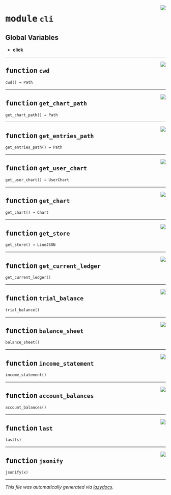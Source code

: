 <!-- markdownlint-disable -->

<a href="https://github.com/rustedpy/result/blob/master/abacus/cli.py#L0"><img align="right" style="float:right;" src="https://img.shields.io/badge/-source-cccccc?style=flat-square"></a>

# <kbd>module</kbd> `cli`




**Global Variables**
---------------
- **click**

---

<a href="https://github.com/rustedpy/result/blob/master/abacus/cli.py#L22"><img align="right" style="float:right;" src="https://img.shields.io/badge/-source-cccccc?style=flat-square"></a>

## <kbd>function</kbd> `cwd`

```python
cwd() → Path
```






---

<a href="https://github.com/rustedpy/result/blob/master/abacus/cli.py#L26"><img align="right" style="float:right;" src="https://img.shields.io/badge/-source-cccccc?style=flat-square"></a>

## <kbd>function</kbd> `get_chart_path`

```python
get_chart_path() → Path
```






---

<a href="https://github.com/rustedpy/result/blob/master/abacus/cli.py#L30"><img align="right" style="float:right;" src="https://img.shields.io/badge/-source-cccccc?style=flat-square"></a>

## <kbd>function</kbd> `get_entries_path`

```python
get_entries_path() → Path
```






---

<a href="https://github.com/rustedpy/result/blob/master/abacus/cli.py#L34"><img align="right" style="float:right;" src="https://img.shields.io/badge/-source-cccccc?style=flat-square"></a>

## <kbd>function</kbd> `get_user_chart`

```python
get_user_chart() → UserChart
```






---

<a href="https://github.com/rustedpy/result/blob/master/abacus/cli.py#L38"><img align="right" style="float:right;" src="https://img.shields.io/badge/-source-cccccc?style=flat-square"></a>

## <kbd>function</kbd> `get_chart`

```python
get_chart() → Chart
```






---

<a href="https://github.com/rustedpy/result/blob/master/abacus/cli.py#L42"><img align="right" style="float:right;" src="https://img.shields.io/badge/-source-cccccc?style=flat-square"></a>

## <kbd>function</kbd> `get_store`

```python
get_store() → LineJSON
```






---

<a href="https://github.com/rustedpy/result/blob/master/abacus/cli.py#L46"><img align="right" style="float:right;" src="https://img.shields.io/badge/-source-cccccc?style=flat-square"></a>

## <kbd>function</kbd> `get_current_ledger`

```python
get_current_ledger()
```






---

<a href="https://github.com/rustedpy/result/blob/master/abacus/cli.py#L54"><img align="right" style="float:right;" src="https://img.shields.io/badge/-source-cccccc?style=flat-square"></a>

## <kbd>function</kbd> `trial_balance`

```python
trial_balance()
```






---

<a href="https://github.com/rustedpy/result/blob/master/abacus/cli.py#L59"><img align="right" style="float:right;" src="https://img.shields.io/badge/-source-cccccc?style=flat-square"></a>

## <kbd>function</kbd> `balance_sheet`

```python
balance_sheet()
```






---

<a href="https://github.com/rustedpy/result/blob/master/abacus/cli.py#L64"><img align="right" style="float:right;" src="https://img.shields.io/badge/-source-cccccc?style=flat-square"></a>

## <kbd>function</kbd> `income_statement`

```python
income_statement()
```






---

<a href="https://github.com/rustedpy/result/blob/master/abacus/cli.py#L72"><img align="right" style="float:right;" src="https://img.shields.io/badge/-source-cccccc?style=flat-square"></a>

## <kbd>function</kbd> `account_balances`

```python
account_balances()
```






---

<a href="https://github.com/rustedpy/result/blob/master/abacus/cli.py#L147"><img align="right" style="float:right;" src="https://img.shields.io/badge/-source-cccccc?style=flat-square"></a>

## <kbd>function</kbd> `last`

```python
last(s)
```






---

<a href="https://github.com/rustedpy/result/blob/master/abacus/cli.py#L437"><img align="right" style="float:right;" src="https://img.shields.io/badge/-source-cccccc?style=flat-square"></a>

## <kbd>function</kbd> `jsonify`

```python
jsonify(x)
```








---

_This file was automatically generated via [lazydocs](https://github.com/ml-tooling/lazydocs)._
